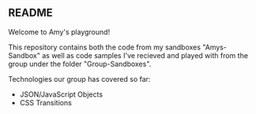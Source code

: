 ## README

Welcome to Amy's playground!

This repository contains both the code from my sandboxes "Amys-Sandbox" as well as code samples I've recieved and played with from the group under the folder "Group-Sandboxes".     

Technologies our group has covered so far:
* JSON/JavaScript Objects
* CSS Transitions
